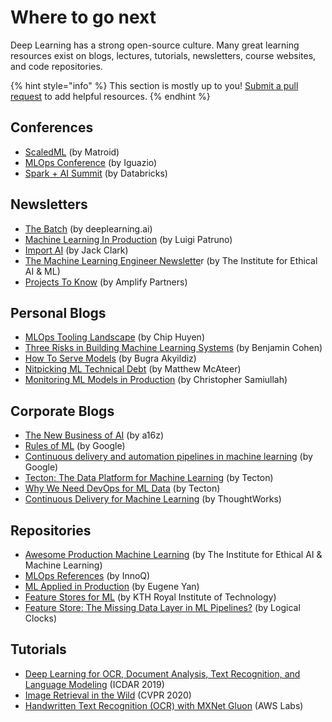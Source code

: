 # Where to go next

Deep Learning has a strong open-source culture. Many great learning resources exist on blogs, lectures, tutorials, newsletters, course websites, and code repositories.

{% hint style="info" %}
This section is mostly up to you! [Submit a pull request](https://github.com/full-stack-deep-learning/course-gitbook) to add helpful resources.
{% endhint %}

## Conferences

* [ScaledML](https://info.matroid.com/scaledml-media-archive-2020) \(by Matroid\)
* [MLOps Conference](https://www.youtube.com/playlist?list=PLH8M0UOY0uy6d_n3vEQe6J_gRBUrISF9m) \(by Iguazio\)
* [Spark + AI Summit](https://databricks.com/sparkaisummit/north-america-2020/agenda) \(by Databricks\)

## Newsletters

* [The Batch](https://www.deeplearning.ai/thebatch/) \(by deeplearning.ai\)
* [Machine Learning In Production](https://mlinproduction.com/machine-learning-newsletter/) \(by Luigi Patruno\)
* [Import AI](https://jack-clark.net/about/) \(by Jack Clark\)
* [The Machine Learning Engineer Newslette](https://ethical.institute/mle.html)r \(by The Institute for Ethical AI & ML\)
* [Projects To Know](https://projectstoknow.amplifypartners.com/ml-and-data) \(by Amplify Partners\)

## Personal Blogs

* [MLOps Tooling Landscape](https://huyenchip.com/2020/06/22/mlops.html) \(by Chip Huyen\)
* [Three Risks in Building Machine Learning Systems](https://insights.sei.cmu.edu/sei_blog/2020/05/three-risks-in-building-machine-learning-systems.html) \(by Benjamin Cohen\)
* [How To Serve Models](http://bugra.github.io/posts/2020/5/25/how-to-serve-model/) \(by Bugra Akyildiz\)
* [Nitpicking ML Technical Debt](https://matthewmcateer.me/blog/machine-learning-technical-debt/) \(by Matthew McAteer\)
* [Monitoring ML Models in Production](https://christophergs.com/machine%20learning/2020/03/14/how-to-monitor-machine-learning-models/) \(by Christopher Samiullah\)

## Corporate Blogs

* [The New Business of AI](https://a16z.com/2020/02/16/the-new-business-of-ai-and-how-its-different-from-traditional-software/) \(by a16z\)
* [Rules of ML](https://developers.google.com/machine-learning/guides/rules-of-ml) \(by Google\)
* [Continuous delivery and automation pipelines in machine learning](https://cloud.google.com/solutions/machine-learning/mlops-continuous-delivery-and-automation-pipelines-in-machine-learning) \(by Google\)
* [Tecton: The Data Platform for Machine Learning](https://www.tecton.ai/blog/data-platform-ml/) \(by Tecton\)
* [Why We Need DevOps for ML Data](https://www.tecton.ai/blog/devops-ml-data/) \(by Tecton\)
* [Continuous Delivery for Machine Learning](https://martinfowler.com/articles/cd4ml.html) \(by ThoughtWorks\)

## Repositories

* [Awesome Production Machine Learning](https://github.com/EthicalML/awesome-production-machine-learning) \(by The Institute for Ethical AI & Machine Learning\)
* [MLOps References](https://ml-ops.org/content/references.html) \(by InnoQ\)
* [ML Applied in Production](https://github.com/eugeneyan/applied-ml) \(by Eugene Yan\)
* [Feature Stores for ML](http://featurestore.org/) \(by KTH Royal Institute of Technology\)
* [Feature Store: The Missing Data Layer in ML Pipelines?](https://www.logicalclocks.com/blog/feature-store-the-missing-data-layer-in-ml-pipelines) \(by Logical Clocks\)

## Tutorials

* [Deep Learning for OCR, Document Analysis, Text Recognition, and Language Modeling](https://github.com/tmbdev-tutorials/icdar2019-tutorial) \(ICDAR 2019\)
* [Image Retrieval in the Wild](https://matsui528.github.io/cvpr2020_tutorial_retrieval/) \(CVPR 2020\)
* [Handwritten Text Recognition \(OCR\) with MXNet Gluon](https://github.com/awslabs/handwritten-text-recognition-for-apache-mxnet) \(AWS Labs\)

